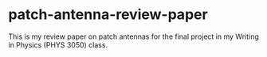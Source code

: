 # patch-antenna-review-paper

This is my review paper on patch antennas for the final project in my Writing in Physics (PHYS 3050) class.
